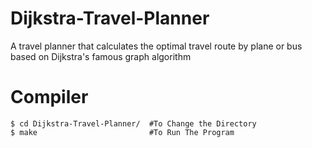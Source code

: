 # Dijkstra-Travel-Planner

A travel planner that calculates the optimal travel route by plane or bus based on Dijkstra's famous graph algorithm

# Compiler 

```
$ cd Dijkstra-Travel-Planner/  #To Change the Directory
$ make                         #To Run The Program
```
